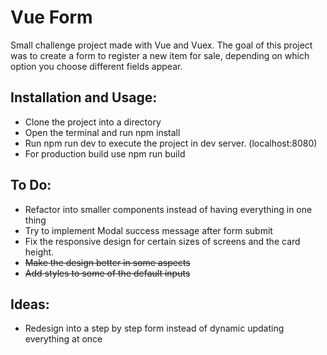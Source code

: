 # Vue Form
Small challenge project made with Vue and Vuex. The goal of this project was to create a form to register a new item for sale, depending on which option you choose different fields appear. 

## Installation and Usage:
* Clone the project into a directory
* Open the terminal and run npm install
* Run npm run dev to execute the project in dev server. (localhost:8080)
* For production build use npm run build

## To Do:
* Refactor into smaller components instead of having everything in one thing
* Try to implement Modal success message after form submit
* Fix the responsive design for certain sizes of screens and the card height.
* ~~Make the design better in some aspects~~
* ~~Add styles to some of the default inputs~~

## Ideas:
* Redesign into a step by step form instead of dynamic updating everything at once
